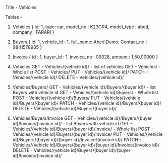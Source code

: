 Title - Vehicles

Tables - 
1. Vehicles 
{
    id: 1,
    type: car,
    model_no : K23GR4,
    model_type : abcd,
    company : FARARI 
}

2. Buyers 
{
    id: 1,
    vehicle_id : 1,
    full_name: Abcd Demo,
    Contact_no : 9841578985 
}

3. Invoice
{
    id : 1,
    buyer_id : 1,
    invoice_no : 09328,
    amount : 1,50,00000
}

1. Vehicles
GET - Vehicles/{vehicle id}/  - list of vehicles
GET - Vehicles/     - Whole list
POST - Vehicles/
PUT - Vehicles/{vehicle id}/
PATCH - Vehicles/{vehicle id}/
DELETE - Vehicles/{vehicle  id}/

2. Vehicles/Buyers/
GET - Vehicles/{vehicle id}/Buyers/{buyer id}/  - list Buyers with vehicle id
GET - Vehicles/{vehicle id}/Buyers/     - Whole list
POST - Vehicles/{vehicle id}/Buyers/
PUT - Vehicles/{vehicle id}/Buyers/{buyer id}/
PATCH - Vehicles/{vehicle id}/Buyers/{buyer id}/
DELETE - Vehicles/{vehicle id}/Buyers/{buyer id}/

3. Vehicles/Buyers/Invoice
GET - Vehicles/{vehicle id}/Buyers/{buyer id}/Invoice/{invoice id}/  - list Buyers with vehicle id
GET - Vehicles/{vehicle id}/Buyers/{buyer id}/Invoice/     - Whole list
POST - Vehicles/{vehicle id}/Buyers/{buyer id}/Invoice/
PUT - Vehicles/{vehicle id}/Buyers/{buyer id}/{buyer id}/Invoice/{invoice id}/
PATCH - Vehicles/{vehicle id}/Buyers/{buyer id}/{buyer id}/Invoice/{invoice id}/
DELETE - Vehicles/{vehicle id}/Buyers/{buyer id}/{buyer id}/Invoice/{invoice id}/